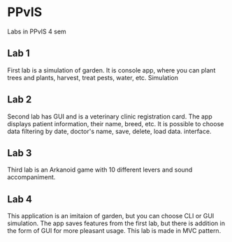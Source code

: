# PPvIS
Labs in PPvIS 
4 sem 

## Lab 1
First lab is a simulation of garden.
It is console app, where you can plant trees and plants, harvest, treat pests, water, etc.
Simulation 

## Lab 2
Second lab has GUI and is a veterinary clinic registration card. 
The app displays patient information, their name, breed, etc. It is possible to choose data filtering by date, doctor's name, save, delete, load data.  interface.

## Lab 3
Third lab is an Arkanoid game with 10 different levers and sound accompaniment.

## Lab 4
This application is an imitaion of garden, but you can choose CLI or GUI simulation. The app saves features from the first lab, but there is addition in the form of GUI for more pleasant usage. This lab is made in MVC pattern.

